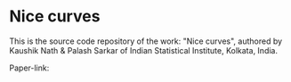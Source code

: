 # Nice curves

This is the source code repository of the work: "Nice curves", 
authored by Kaushik Nath & Palash Sarkar of Indian Statistical Institute, Kolkata, India.

Paper-link: 
